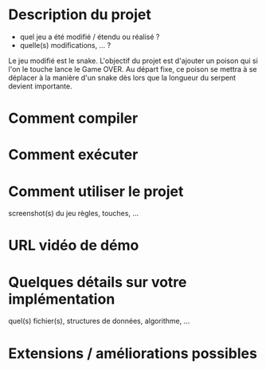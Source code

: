 # Description du projet
- quel jeu a été modifié / étendu ou réalisé ?
- quelle(s) modifications, ... ?

Le jeu modifié est le snake. L'objectif du projet est d'ajouter un poison qui si l'on le touche lance le Game OVER. Au départ fixe, ce poison se mettra à se déplacer à la manière d'un snake dès lors
que la longueur du serpent devient importante. 
# Comment compiler
# Comment exécuter
# Comment utiliser le projet
screenshot(s) du jeu
règles, touches, ...
# URL vidéo de démo
# Quelques détails sur votre implémentation
quel(s) fichier(s), structures de données, algorithme, ...
# Extensions / améliorations possibles
